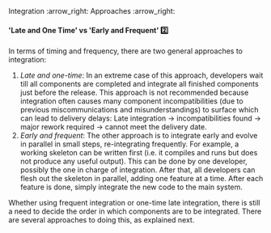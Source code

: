 <link rel="stylesheet" href="{{baseUrl}}/css/textbook.css">

<div class="website-content">

<div id="path">Integration :arrow_right: Approaches :arrow_right:</div>

<div id="title">

#### 'Late and One Time' vs 'Early and Frequent' :two:

</div>

<div id="body">

In terms of timing and frequency, there are two general approaches to integration:

1. _Late and one-time_: In an extreme case of this approach, developers wait till all components are completed and integrate all finished components just before the release. This approach is not recommended because integration often causes many component incompatibilities (due to previous miscommunications and misunderstandings) to surface which can lead to delivery delays: Late integration -> incompatibilities found -> major rework required -> cannot meet the delivery date.
2. _Early and frequent_: The other approach is to integrate early and evolve in parallel in small steps, re-integrating frequently. For example, a working skeleton  can be written first (i.e. it compiles and runs but does not produce any useful output). This can be done by one developer, possibly the one in charge of integration. After that, all developers can flesh out the skeleton in parallel, adding one feature at a time. After each feature is done, simply integrate the new code to the main system.

Whether using frequent integration or one-time late integration, there is still a need to decide the order in which components are to be integrated. There are several approaches to doing this, as explained next.


</div>

</div>

